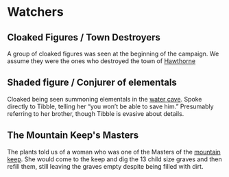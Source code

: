 # Watchers

## Cloaked Figures / Town Destroyers

A group of cloaked figures was seen at the beginning of the campaign. We assume they were the ones who destroyed the town of [Hawthorne](../Geography/Hawthorne.md)

## Shaded figure / Conjurer of elementals

Cloaked being seen summoning elementals in the [water cave](../Geography/Water%20Cave.md). Spoke directly to Tibble, telling her “you won’t be able to save him.” Presumably referring to her brother, though Tibble is evasive about details.

## The Mountain Keep's Masters

The plants told us of a woman who was one of the Masters of the [mountain keep](../Geography/Mountain%20Keep.md). She would come to the keep and dig the 13 child size graves and then refill them, still leaving the graves empty despite being filled with dirt.